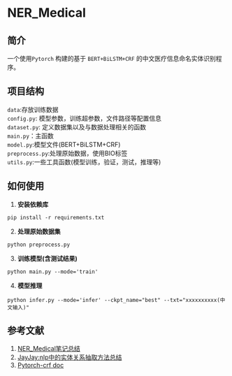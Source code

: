 # NER_Medical

## 简介
一个使用`Pytorch` 构建的基于 `BERT+BiLSTM+CRF` 的中文医疗信息命名实体识别程序。

## 项目结构 
`data`:存放训练数据<br>
`config.py`: 模型参数，训练超参数，文件路径等配置信息<br>
`dataset.py`: 定义数据集以及与数据处理相关的函数<br>
`main.py`：主函数<br>
`model.py`:模型文件(BERT+BiLSTM+CRF)<br>
`preprocess.py`:处理原始数据，使用BIO标签 <br>
`utils.py`:一些工具函数(模型训练，验证，测试，推理等)<br>
 

## 如何使用
 
 1. **安装依赖库**
```
pip install -r requirements.txt
```
2. **处理原始数据集**
```
python preprocess.py
```
3. **训练模型(含测试结果)**
```
python main.py --mode='train'
```
4. **模型推理**
```
python infer.py --mode='infer' --ckpt_name="best" --txt="xxxxxxxxxx(中文输入)"
```


## 参考文献
1. [NER_Medical笔记总结](https://github.com/chenjunyi1999/ML-Tutorial/tree/main/Code_Notes/NER_Medical%E9%A1%B9%E7%9B%AE%E7%AC%94%E8%AE%B0)
2. [JayJay:nlp中的实体关系抽取方法总结](https://zhuanlan.zhihu.com/p/77868938)
3. [Pytorch-crf doc](https://pytorch-crf.readthedocs.io/en/stable/)



